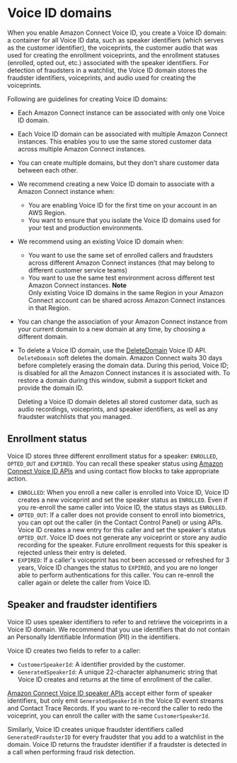# Voice ID domains<a name="voiceid-domain"></a>

When you enable Amazon Connect Voice ID, you create a Voice ID domain: a container for all Voice ID data, such as speaker identifiers \(which serves as the customer identifier\), the voiceprints, the customer audio that was used for creating the enrollment voiceprints, and the enrollment statuses \(enrolled, opted out, etc\.\) associated with the speaker identifiers\. For detection of fraudsters in a watchlist, the Voice ID domain stores the fraudster identifiers, voiceprints, and audio used for creating the voiceprints\.

Following are guidelines for creating Voice ID domains: 
+ Each Amazon Connect instance can be associated with only one Voice ID domain\. 
+ Each Voice ID domain can be associated with multiple Amazon Connect instances\. This enables you to use the same stored customer data across multiple Amazon Connect instances\.
+ You can create multiple domains, but they don't share customer data between each other\. 
+ We recommend creating a new Voice ID domain to associate with a Amazon Connect instance when: 
  + You are enabling Voice ID for the first time on your account in an AWS Region\.
  + You want to ensure that you isolate the Voice ID domains used for your test and production environments\.
+ We recommend using an existing Voice ID domain when: 
  + You want to use the same set of enrolled callers and fraudsters across different Amazon Connect instances \(that may belong to different customer service teams\) 
  + You want to use the same test environment across different test Amazon Connect instances\.
**Note**  
Only existing Voice ID domains in the same Region in your Amazon Connect account can be shared across Amazon Connect instances in that Region\.
+ You can change the association of your Amazon Connect instance from your current domain to a new domain at any time, by choosing a different domain\. 
+ To delete a Voice ID domain, use the [DeleteDomain](https://docs.aws.amazon.com/voiceid/APIReference/API_DeleteDomain.html) Voice ID API\. `DeleteDomain` soft deletes the domain\. Amazon Connect waits 30 days before completely erasing the domain data\. During this period, Voice ID; is disabled for all the Amazon Connect instances it is associated with\. To restore a domain during this window, submit a support ticket and provide the domain ID\.

  Deleting a Voice ID domain deletes all stored customer data, such as audio recordings, voiceprints, and speaker identifiers, as well as any fraudster watchlists that you managed\.

## Enrollment status<a name="voiceid-speaker-enrollments"></a>

Voice ID stores three different enrollment status for a speaker: `ENROLLED`, ` OPTED_OUT` and `EXPIRED`\. You can recall these speaker status using [Amazon Connect Voice ID APIs](https://docs.aws.amazon.com/voiceid/APIReference/Welcome.html) and using contact flow blocks to take appropriate action\.
+ `ENROLLED`: When you enroll a new caller is enrolled into Voice ID, Voice ID creates a new voiceprint and set the speaker status as `ENROLLED`\. Even if you re\-enroll the same caller into Voice ID, the status stays as `ENROLLED`\.
+ `OPTED_OUT`: If a caller does not provide consent to enroll into biometrics, you can opt out the caller \(in the Contact Control Panel\) or using APIs\. Voice ID creates a new entry for this caller and set the speaker's status `OPTED_OUT`\. Voice ID does not generate any voiceprint or store any audio recording for the speaker\. Future enrollment requests for this speaker is rejected unless their entry is deleted\.
+ `EXPIRED`: If a caller's voiceprint has not been accessed or refreshed for 3 years, Voice ID changes the status to `EXPIRED`, and you are no longer able to perform authentications for this caller\. You can re\-enroll the caller again or delete the caller from Voice ID\.

## Speaker and fraudster identifiers<a name="voiceid-speaker-identifiers"></a>

Voice ID uses speaker identifiers to refer to and retrieve the voiceprints in a Voice ID domain\. We recommend that you use identifiers that do not contain an Personally Identifiable Information \(PII\) in the identifiers\. 

Voice ID creates two fields to refer to a caller: 
+ `CustomerSpeakerId`: A identifier provided by the customer\.
+ `GeneratedSpeakerId`: A unique 22\-character alphanumeric string that Voice ID creates and returns at the time of enrollment of the caller\.

[Amazon Connect Voice ID speaker APIs](https://docs.aws.amazon.com/voiceid/APIReference/Welcome.html) accept either form of speaker identifiers, but only emit `GeneratedSpeakerId` in the Voice ID event streams and Contact Trace Records\. If you want to re\-record the caller to redo the voiceprint, you can enroll the caller with the same `CustomerSpeakerId`\. 

 Similarly, Voice ID creates unique fraudster identifiers called `GeneratedFraudsterID` for every fraudster that you add to a watchlist in the domain\. Voice ID returns the fraudster identifier if a fraudster is detected in a call when performing fraud risk detection\. 